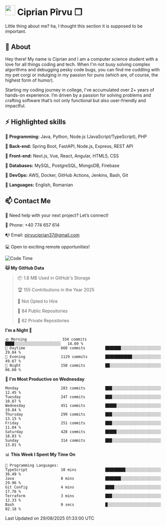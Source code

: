 # <img height="32px" src="https://user-images.githubusercontent.com/74038190/216122041-518ac897-8d92-4c6b-9b3f-ca01dcaf38ee.png"> Ciprian Pîrvu ❐ </h1>

Little thing about me? ha, I thought this section it is supposed to be important.

## 🧐 About

Hey there! My name is Ciprian and I am a computer science student with a love for all things coding and tech. When I'm not busy solving complex algorithms and debugging pesky code bugs, you can find me cuddling with my pet corgi or indulging in my passion for puns (which are, of course, the highest form of humor).

Starting my coding journey in college, I've accumulated over 2+ years of hands-on experience. I’m driven by a passion for solving problems and crafting software that’s not only functional but also user-friendly and impactful.


## ⚡ Highlighted skills

🎯 **Programming:** Java, Python, Node.js (JavaScript/TypeScript), PHP

🎯 **Back-end:** Spring Boot, FastAPI, Node.js, Express, REST API

🎯 **Front-end:** Next.js, Vue, React, Angular, HTML5, CSS

🎯 **Databases:** MySQL, PostgreSQL, MongoDB, Firebase

🎯 **DevOps:** AWS, Docker, GitHub Actions, Jenkins, Bash, Git

🎯 **Languages:** English, Romanian



## 📫 Contact Me

🤝 Need help with your next project? Let’s connect!

📱 Phone: +40 774 657 614

📭 Email: pirvuciprian37@gmail.com


💻 Open to exciting remote opportunities!

<!--START_SECTION:waka-->
![Code Time](http://img.shields.io/badge/Code%20Time-2%2C350%20hrs%2026%20mins-blue)

**🐱 My GitHub Data** 

> 📦 1.8 MB Used in GitHub's Storage 
 > 
> 🏆 155 Contributions in the Year 2025
 > 
> 🚫 Not Opted to Hire
 > 
> 📜 84 Public Repositories 
 > 
> 🔑 62 Private Repositories 
 > 
**I'm a Night 🦉** 

```text
🌞 Morning                334 commits         ████░░░░░░░░░░░░░░░░░░░░░   14.69 % 
🌆 Daytime                660 commits         ███████░░░░░░░░░░░░░░░░░░   29.04 % 
🌃 Evening                1129 commits        ████████████░░░░░░░░░░░░░   49.67 % 
🌙 Night                  150 commits         ██░░░░░░░░░░░░░░░░░░░░░░░   06.60 % 
```
📅 **I'm Most Productive on Wednesday** 

```text
Monday                   283 commits         ███░░░░░░░░░░░░░░░░░░░░░░   12.45 % 
Tuesday                  247 commits         ███░░░░░░░░░░░░░░░░░░░░░░   10.87 % 
Wednesday                451 commits         █████░░░░░░░░░░░░░░░░░░░░   19.84 % 
Thursday                 299 commits         ███░░░░░░░░░░░░░░░░░░░░░░   13.15 % 
Friday                   251 commits         ███░░░░░░░░░░░░░░░░░░░░░░   11.04 % 
Saturday                 428 commits         █████░░░░░░░░░░░░░░░░░░░░   18.83 % 
Sunday                   314 commits         ███░░░░░░░░░░░░░░░░░░░░░░   13.81 % 
```


📊 **This Week I Spent My Time On** 

```text
💬 Programming Languages: 
TypeScript               10 mins             █████████░░░░░░░░░░░░░░░░   36.49 % 
Java                     8 mins              ███████░░░░░░░░░░░░░░░░░░   29.96 % 
Git Config               4 mins              ████░░░░░░░░░░░░░░░░░░░░░   17.76 % 
Terraform                3 mins              ███░░░░░░░░░░░░░░░░░░░░░░   12.33 % 
Bash                     0 secs              █░░░░░░░░░░░░░░░░░░░░░░░░   02.18 % 
```


 Last Updated on 29/08/2025 01:33:00 UTC
<!--END_SECTION:waka-->
